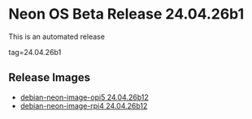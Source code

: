 # Neon OS Beta Release 24.04.26b1
This is an automated release

tag=24.04.26b1

## Release Images
- [debian-neon-image-opi5 24.04.26b12](https://2222.us/app/files/neon_images/core/opi5/dev/debian-neon-image-opi5_2024-04-26_12_56.img.xz)
- [debian-neon-image-rpi4 24.04.26b12](https://2222.us/app/files/neon_images/core/rpi4/dev/debian-neon-image-rpi4_2024-04-26_12_56.img.xz)
